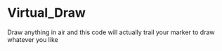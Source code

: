 # Virtual_Draw
Draw anything in air and this code will actually trail your marker to draw whatever you like
